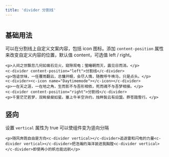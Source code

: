 ```yaml
---
title: 'divider 分割线'
---
```


# 

## 基础用法

可以在分割线上自定义文案内容，包括 icon 图标。添加 `content-position` 属性来改变自定义内容的位置，默认值 content，可选值 left / right。

<divider-a></divider-a>

```vue
<p>人间之世飘忽几何如凿石见火，窥隙观电；萤睹朝而灭，露见日而消。</p>
<c-divider content-position="left">分割线</c-divider>
<p>饱谙世味，一任覆雨翻云，总慵开眼，会尽人情，随教呼牛唤马，只是点头。</p>
<c-divider><c-icon name="Daytimemode"></c-icon></c-divider>
<p>一在天之涯，一在地之角，生而影不与吾形相依，死而魂不与吾梦相接。</p>
<c-divider content-position="right">分割线</c-divider>
<p>千里茫茫若梦，双眸粲粲如星。塞上牛羊空许约，烛畔鬓云有旧盟。莽苍踏雪行。</p>
```

## 竖向

设置 `vertical` 属性为 true 可以使组件变为竖向分隔

<divider-b></divider-b>

```vue
<p>随风奔跑自由是方向<c-divider vertical></c-divider>追逐雷和闪电的力量<c-divider vertical></c-divider>把浩瀚的海洋装进我胸膛<c-divider vertical></c-divider>即使再小的帆也能远航</p>
```